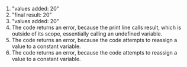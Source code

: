 1. "values added: 20"
2. "final result: 20"
3. "values added: 20"
4. The code returns an error, because the print line calls result, which is outside of its scope, essentially calling an undefined variable.
5. The code returns an error, because the code attempts to reassign a value to a constant variable.
6. The code returns an error, because the code attempts to reassign a value to a constant variable.
